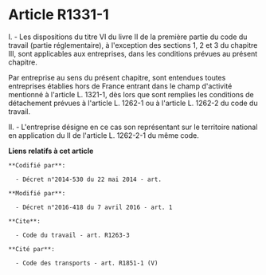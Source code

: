 # Article R1331-1

I. - Les dispositions du titre VI du livre II de la première partie du code du travail (partie réglementaire), à l'exception
des sections 1, 2 et 3 du chapitre III, sont applicables aux entreprises, dans les conditions prévues au présent chapitre.

Par entreprise au sens du présent chapitre, sont entendues toutes entreprises établies hors de France entrant dans le champ
d'activité mentionné à l'article L. 1321-1, dès lors que sont remplies les conditions de détachement prévues à l'article L.
1262-1 ou à l'article L. 1262-2 du code du travail.

II. - L'entreprise désigne en ce cas son représentant sur le territoire national en application du II de l'article L.
1262-2-1 du même code.

**Liens relatifs à cet article**

	**Codifié par**:

	  - Décret n°2014-530 du 22 mai 2014 - art.

	**Modifié par**:

	  - Décret n°2016-418 du 7 avril 2016 - art. 1

	**Cite**:

	  - Code du travail - art. R1263-3

	**Cité par**:

	  - Code des transports - art. R1851-1 (V)

